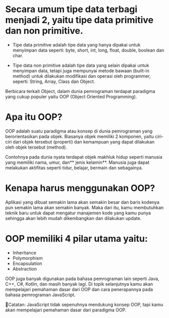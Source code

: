 # Secara umum tipe data terbagi menjadi 2, yaitu tipe data primitive dan non primitive.

* Tipe data primitive adalah tipe data yang hanya dipakai untuk menyimpan data seperti: byte, short, int, long, float, double, boolean dan char.

* Tipe data non primitive adalah tipe data yang selain dipakai untuk menyimpan data, tetapi juga mempunyai metode bawaan (built-in method) untuk dilakukan modifikasi dan operasi oleh programmer, seperti: String, Array, Class dan Object.

Berbicara terkait Object, dalam dunia pemrograman terdapat paradigma yang cukup populer yaitu OOP (Object Oriented Programming).

# Apa itu OOP?
OOP adalah suatu paradigma atau konsep di dunia pemrograman yang berorientasikan pada objek. Biasanya objek memiliki 2 komponen, yaitu ciri-ciri dari objek tersebut (properti) dan kemampuan yang dapat dilakukan oleh objek tersebut (method).

Contohnya pada dunia nyata terdapat objek makhluk hidup seperti manusia yang memiliki nama, umur, dan** jenis kelamin**. Manusia juga dapat melakukan aktifitas seperti tidur, belajar, bermain dan sebagainya.

[](https://skilvul-assets-01.s3-ap-southeast-1.amazonaws.com/lesson/js-intermediate/oop.png)

# Kenapa harus menggunakan OOP?
Aplikasi yang dibuat semakin lama akan semakin besar dan baris kodenya pun semakin lama akan semakin banyak. Maka dari itu, kamu membutuhkan teknik baru untuk dapat mengatur manajemen kode yang kamu punya sehingga akan lebih mudah dikembangkan dan dilakukan update.

# OOP memiliki 4 pilar utama yaitu:
* Inheritance
* Polymorphism
* Encapsulation
* Abstraction

OOP juga banyak digunakan pada bahasa pemrograman lain seperti Java, C++, C#, Kotlin, dan masih banyak lagi. Di topik selanjutnya kamu akan mempelajari pemahaman dasar dari OOP dan cara penerapannya pada bahasa pemrograman JavaScript.

📝Catatan:
JavaScript tidak sepenuhnya mendukung konsep OOP, tapi kamu akan mempelajari pemahaman dasar dari paradigma OOP.